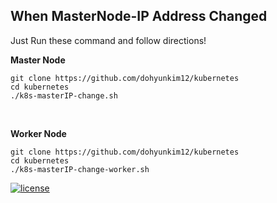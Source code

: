 ## When MasterNode-IP Address Changed

Just Run these command and follow directions!

**Master Node**
```
git clone https://github.com/dohyunkim12/kubernetes
cd kubernetes
./k8s-masterIP-change.sh
```

<br/>

**Worker Node**
```
git clone https://github.com/dohyunkim12/kubernetes
cd kubernetes
./k8s-masterIP-change-worker.sh
```

[![license](https://img.shields.io/github/license/gluesys/sshell.svg?style=flat-square)](https://github.com/dohyunkim12/kubernetes/blob/master/LICENSE)
